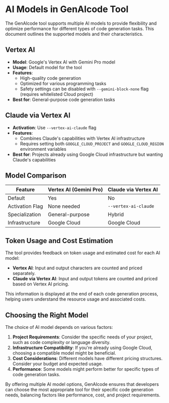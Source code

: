 # AI Models in GenAIcode Tool

The GenAIcode tool supports multiple AI models to provide flexibility and optimize performance for different types of code generation tasks. This document outlines the supported models and their characteristics.

## Vertex AI

- **Model**: Google's Vertex AI with Gemini Pro model
- **Usage**: Default model for the tool
- **Features**:
  - High-quality code generation
  - Optimized for various programming tasks
  - Safety settings can be disabled with `--gemini-block-none` flag (requires whitelisted Cloud project)
- **Best for**: General-purpose code generation tasks

## Claude via Vertex AI

- **Activation**: Use `--vertex-ai-claude` flag
- **Features**:
  - Combines Claude's capabilities with Vertex AI infrastructure
  - Requires setting both `GOOGLE_CLOUD_PROJECT` and `GOOGLE_CLOUD_REGION` environment variables
- **Best for**: Projects already using Google Cloud infrastructure but wanting Claude's capabilities

## Model Comparison

| Feature         | Vertex AI (Gemini Pro) | Claude via Vertex AI |
| --------------- | ---------------------- | -------------------- |
| Default         | Yes                    | No                   |
| Activation Flag | None needed            | `--vertex-ai-claude` |
| Specialization  | General-purpose        | Hybrid               |
| Infrastructure  | Google Cloud           | Google Cloud         |

## Token Usage and Cost Estimation

The tool provides feedback on token usage and estimated cost for each AI model:

- **Vertex AI**: Input and output characters are counted and priced separately.
- **Claude via Vertex AI**: Input and output tokens are counted and priced based on Vertex AI pricing.

This information is displayed at the end of each code generation process, helping users understand the resource usage and associated costs.

## Choosing the Right Model

The choice of AI model depends on various factors:

1. **Project Requirements**: Consider the specific needs of your project, such as code complexity or language diversity.
2. **Infrastructure Compatibility**: If you're already using Google Cloud, choosing a compatible model might be beneficial.
3. **Cost Considerations**: Different models have different pricing structures. Consider your budget and expected usage.
4. **Performance**: Some models might perform better for specific types of code generation tasks.

By offering multiple AI model options, GenAIcode ensures that developers can choose the most appropriate tool for their specific code generation needs, balancing factors like performance, cost, and project requirements.
